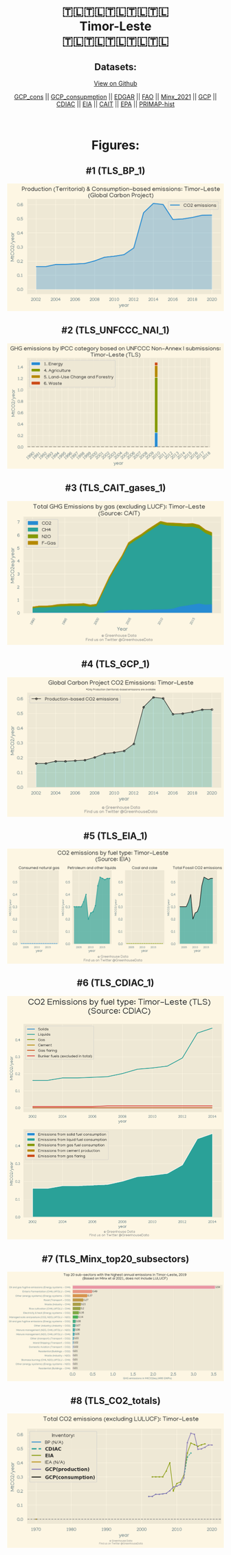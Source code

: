
<center>
<h1 align="center">
🇹🇱🇹🇱🇹🇱🇹🇱🇹🇱
<br>
Timor-Leste
<br>
🇹🇱🇹🇱🇹🇱🇹🇱🇹🇱
</h1>
<h2>Datasets:</h2>
<p><a href="https://github.com/dquintani/Greenhouse-Data/tree/master/country_data/TLS_Timor-Leste/data">View on Github</a>
<br></p><p><a href="data/TLS_GCP_cons.csv">GCP_cons</a> || <a href="data/TLS_GCP_consupmption.csv">GCP_consupmption</a> || <a href="data/TLS_EDGAR.csv">EDGAR</a> || <a href="data/TLS_FAO.csv">FAO</a> || <a href="data/TLS_Minx_2021.csv">Minx_2021</a> || <a href="data/TLS_GCP.csv">GCP</a> || <a href="data/TLS_CDIAC.csv">CDIAC</a> || <a href="data/TLS_EIA.csv">EIA</a> || <a href="data/TLS_CAIT.csv">CAIT</a> || <a href="data/TLS_EPA.csv">EPA</a> || <a href="data/TLS_PRIMAP-hist.csv">PRIMAP-hist</a></p><p><br></p>
<h1>Figures:</h1><h2>#1 (TLS_BP_1)</h2>
<p><img alt="" src="figures/TLS_BP_1.png" /></p><h2>#2 (TLS_UNFCCC_NAI_1)</h2>
<p><img alt="" src="figures/TLS_UNFCCC_NAI_1.png" /></p><h2>#3 (TLS_CAIT_gases_1)</h2>
<p><img alt="" src="figures/TLS_CAIT_gases_1.png" /></p><h2>#4 (TLS_GCP_1)</h2>
<p><img alt="" src="figures/TLS_GCP_1.png" /></p><h2>#5 (TLS_EIA_1)</h2>
<p><img alt="" src="figures/TLS_EIA_1.png" /></p><h2>#6 (TLS_CDIAC_1)</h2>
<p><img alt="" src="figures/TLS_CDIAC_1.png" /></p><h2>#7 (TLS_Minx_top20_subsectors)</h2>
<p><img alt="" src="figures/TLS_Minx_top20_subsectors.png" /></p><h2>#8 (TLS_CO2_totals)</h2>
<p><img alt="" src="figures/TLS_CO2_totals.png" /></p>